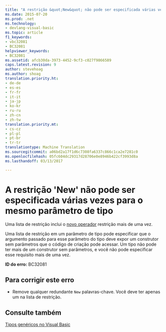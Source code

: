 ```yaml
---
title: "A restrição &quot;New&quot; não pode ser especificada várias vezes para o mesmo parâmetro de tipo | Documentos do Microsoft"
ms.date: 2015-07-20
ms.prod: .net
ms.technology:
- devlang-visual-basic
ms.topic: article
f1_keywords:
- vbc32081
- BC32081
helpviewer_keywords:
- BC32081
ms.assetid: afcb30da-3973-4452-9cf3-c027f9866589
caps.latest.revision: 9
author: stevehoag
ms.author: shoag
translation.priority.ht:
- de-de
- es-es
- fr-fr
- it-it
- ja-jp
- ko-kr
- ru-ru
- zh-cn
- zh-tw
translation.priority.mt:
- cs-cz
- pl-pl
- pt-br
- tr-tr
translationtype: Machine Translation
ms.sourcegitcommit: a06bd2a17f1d6c7308fa6337c866c1ca2e7281c0
ms.openlocfilehash: 05fc604dc29317d28706e0e8946b422cf3993d8a
ms.lasthandoff: 03/13/2017

---
```

# <a name="39new39-constraint-cannot-be-specified-multiple-times-for-the-same-type-parameter"></a>A restrição 'New' não pode ser especificada várias vezes para o mesmo parâmetro de tipo
Uma lista de restrição inclui o [novo operador](../../visual-basic/language-reference/operators/new-operator.md) restrição mais de uma vez.  
  
 Uma lista de restrição em um parâmetro de tipo pode especificar que o argumento passado para esse parâmetro do tipo deve expor um construtor sem parâmetros que o código de criação pode acessar. Um tipo não pode ter mais de um construtor sem parâmetros, e você não pode especificar esse requisito mais de uma vez.  
  
 **ID do erro:** BC32081  
  
## <a name="to-correct-this-error"></a>Para corrigir este erro  
  
-   Remove qualquer redundante `New` palavras-chave. Você deve ter apenas um na lista de restrição.  
  
## <a name="see-also"></a>Consulte também  
 [Tipos genéricos no Visual Basic](../../visual-basic/programming-guide/language-features/data-types/generic-types.md)
